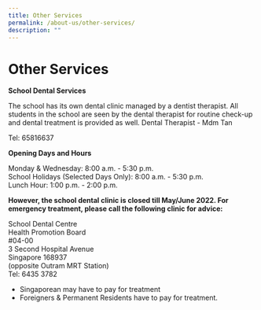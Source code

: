 ```yaml
---
title: Other Services
permalink: /about-us/other-services/
description: ""
---
```

# **Other Services**


**School Dental Services**   

The school has its own dental clinic managed by a dentist therapist. All students in the school are seen by the dental therapist for routine check-up and dental treatment is provided as well.
Dental Therapist - Mdm Tan

Tel: 65816637

**Opening Days and Hours**

Monday & Wednesday: 8:00 a.m. - 5:30 p.m.   
School Holidays (Selected Days Only): 8:00 a.m. - 5:30 p.m.   
Lunch Hour: 1:00 p.m. - 2:00 p.m.

**However, the school dental clinic is closed till May/June 2022. For emergency treatment, please call the following clinic for advice:**


School Dental Centre   
Health Promotion Board   
#04-00  
3 Second Hospital Avenue   
Singapore 168937   
(opposite Outram MRT Station)   
Tel: 6435 3782

*  Singaporean may have to pay for treatment
*  Foreigners & Permanent Residents have to pay for treatment.
